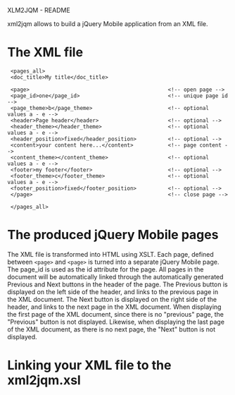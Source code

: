 XLM2JQM - README

xml2jqm allows to build a jQuery Mobile application from an XML file. 

The XML file
============

     <pages_all>
     <doc_title>My title</doc_title>
     
     <page>                                            <!-- open page -->
     <page_id>one</page_id>                            <!-- unique page id -->
     <page_theme>b</page_theme>                        <!-- optional values a - e -->
     <header>Page header</header>                      <!-- optional -->
     <header_theme></header_theme>                     <!-- optional values a - e -->
     <header_position>fixed</header_position>          <!-- optional -->
     <content>your content here...</content>           <!-- page content -->
     <content_theme></content_theme>                   <!-- optional values a - e -->
     <footer>my footer</footer>                        <!-- optional -->
     <footer_theme>c</footer_theme>                    <!-- optional values a - e -->
     <footer_position>fixed</footer_position>          <!-- optional -->
     </page>                                           <!-- close page -->
     
     </pages_all>


The produced jQuery Mobile pages
================================

The XML file is transformed into HTML using XSLT. Each page, defined between <code>&lt;page&gt;</code> and <code>&lt;page&gt;</code> is turned into a separate jQuery Mobile page.
The page_id is used as the id attribute for the page. All pages in the document will be automatically linked through the automatically generated Previous and Next buttons in the header of the page. 
The Previous button is displayed on the left side of the header, and links to the previous page in the XML document. 
The Next button is displayed on the right side of the header, and links to the next page in the XML document. When displaying the first page of the XML document, since there is no "previous" page, the "Previous" button is not displayed. Likewise, when displaying the last page of the XML document, as there is no next page, the "Next" button is not displayed.

Linking your XML file to the xml2jqm.xsl
========================================



